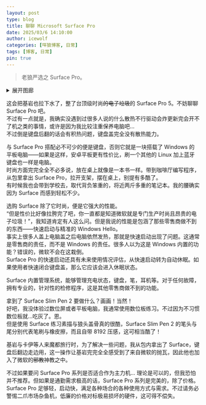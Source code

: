 ```yaml
---
layout: post
type: blog
title: 聊聊 Microsoft Surface Pro
date: 2025/03/6 14:10:00
author: icewolf
categories: [咩狼博客, 日常]
tags: [博客, 日常]
pin: true
---
```


> 老狼严选之 Surface Pro。

<details>
  <summary>展开图廊</summary>

  <img src="https://raw.githubusercontent.com/AmarokIce/amarokice.github.io/refs/heads/master/assets/img/post/Surface/PXL_20250306_041339599.jpg" alt="闭合状态">

  <img src="https://raw.githubusercontent.com/AmarokIce/amarokice.github.io/refs/heads/master/assets/img/post/Surface/PXL_20250306_041453994.jpg" alt="背面">

  <img src="https://raw.githubusercontent.com/AmarokIce/amarokice.github.io/refs/heads/master/assets/img/post/Surface/PXL_20250306_041444273.jpg" alt="正面">

</details>

这会把基岩也拉下水了，整了台顶级时尚~~的电子垃圾~~的 Surface Pro 5。不妨聊聊 Surface Pro 吧。  
不过有一点就是，我确实没遇到过很多人说的什么散热不行驱动会炸更新完会开不了机之类的事情，或许是因为我比较注重保养电脑吧...  
不过倒是键盘后翻的话会有积热问题，键盘盖完全没有散热能力。

与 Surface Pro 搭配必不可少的便是键盘，否则它就是一块搭载了 Windows 的平板电脑——如果是这样，安卓平板更有性价比，刷一个其他的 Linux 加上蓝牙键盘也一样是电脑。  
时尚方面完完全全不必多说，放在桌上就像是一本书一样。带到咖啡厅编写程序，从包里拿出 Surface Pro，拉开支架，摆在桌上，别提有多酷了。  
有时候我也会带到学校去，取代背负笨重的，将近两斤多重的笔记本。我的腰确实因为 Surface 而感到轻松不少。  

选购 Surface 除了它时尚，便是它强大的性能。  
“但是性价比好像拉胯完了吧，你一直都是知道微软就是专门生产时尚且昂贵的电子垃圾！”，我知道肯定有人这么问。但是我说的性能是包涵了那些零售商做不到的东西——快速启动与精准的 Windows Hello。  
事实上很多人盖上电脑盖之后电脑依然发热，那就是快速启动出现了问题。这通常是零售商的责任，而不是 Windows 的责任。很多人以为这是 Windows 内置的功能？错误的，微软不会在这栽倒。  
Surface Pro 的快速启动还具有未来使用情况评估，从快速启动转为自动休眠。如果使用者快速闭合键盘盖，那么它应该会进入休眠状态。

Surface 内置管理系统，能够管理充电状态，键盘，笔，耳机等。对于任何故障，拥有专业的，针对性的检修程序，这是其他零售商做不到的功能。

拿到了 Surface Slim Pen 2 要做什么？画画！当然！  
好吧，我没体验过数位屏或者平板电脑，我通常使用数位板练习。不过因为不习惯数位板就...吃灰了。恩。  
但是使用 Surface 练习素描与狼头盖骨真的很酷，Surface Slim Pen 2 的笔头与尾分别代表笔刷与橡皮擦，而且自带 8192 压感，这可相当酷了！

基岩与卡伊等人来魔都旅行时，为了解决一些问题，我从包内拿出了 Surface，键盘后翻边走边用，这一操作让基岩完完全全感受到了来自微软的抛瓦，因此他也加入了微软的~~邪教~~神教之中。

不过如果要问 Surface Pro 系列是否适合作为主力机... 理论是可以的，但我恐怕并不推荐。但如果是通勤需求极高的话，Surface Pro 系列是完美的，除了价格。Surface Pro 足够轻，启动快，满足各种场合的各种使用方式与需求。不过请务必警惕二爪市场杂鱼机，低廉的价格对标极易损坏的硬件，这可得不偿失。
